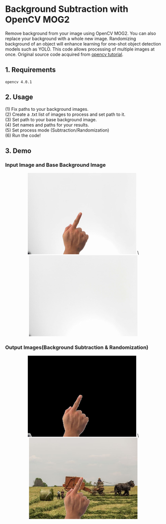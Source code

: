 # Background Subtraction with OpenCV MOG2
Remove background from your image using OpenCV MOG2. You can also replace your background with a whole new image. Randomizing background of an object will enhance learning for one-shot object detection models such as YOLO. This code allows processing of multiple images at once. Original source code acquired from [opencv tutorial](https://docs.opencv.org/master/d1/dc5/tutorial_background_subtraction.html).

## 1. Requirements
```
opencv 4.0.1
```

## 2. Usage
(1) Fix paths to your background images.<br/> 
(2) Create a .txt list of images to process and set path to it.<br/>
(3) Set path to your base background image.<br/>
(4) Set names and paths for your results.<br/>
(5) Set process mode (Subtraction/Randomization)<br/>
(6) Run the code!<br/>

## 3. Demo
### Input Image and Base Background Image
<p align="center">
  <img width="350" src="https://github.com/taehyunzzz/background_processing/blob/master/samples/input.jpg" alt="Input"> \
  <img width="350" src="https://github.com/taehyunzzz/background_processing/blob/master/samples/base_background.jpg" alt="Background">
</p>

### Output Images(Background Subtraction & Randomization)
<p align="center">
  <img width="350" src="https://github.com/taehyunzzz/background_processing/blob/master/samples/output_subtracted.jpg" alt="Background Subtraction"> \
  <img width="350" src="https://github.com/taehyunzzz/background_processing/blob/master/samples/output_random.jpg" alt="Background Randomization">
</p>

